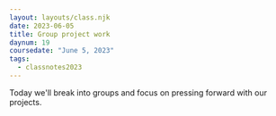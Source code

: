 ```yaml
---
layout: layouts/class.njk
date: 2023-06-05
title: Group project work
daynum: 19
coursedate: "June 5, 2023"
tags:
  - classnotes2023
---
```


Today we'll break into groups and focus on pressing forward with our projects.
